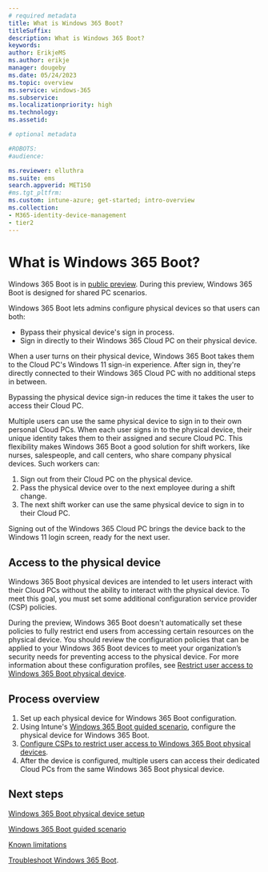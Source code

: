```yaml
---
# required metadata
title: What is Windows 365 Boot?
titleSuffix:
description: What is Windows 365 Boot?
keywords:
author: ErikjeMS  
ms.author: erikje
manager: dougeby
ms.date: 05/24/2023
ms.topic: overview
ms.service: windows-365
ms.subservice:
ms.localizationpriority: high
ms.technology:
ms.assetid: 

# optional metadata

#ROBOTS:
#audience:

ms.reviewer: elluthra
ms.suite: ems
search.appverid: MET150
#ms.tgt_pltfrm:
ms.custom: intune-azure; get-started; intro-overview
ms.collection:
- M365-identity-device-management
- tier2
---
```


# What is Windows 365 Boot?

Windows 365 Boot is in [public preview](public-preview.md). During this preview, Windows 365 Boot is designed for shared PC scenarios.

Windows 365 Boot lets admins configure physical devices so that users can both:

- Bypass their physical device's sign in process.
- Sign in directly to their Windows 365 Cloud PC on their physical device.

When a user turns on their physical device, Windows 365 Boot takes them to the Cloud PC's Windows 11 sign-in experience. After sign in, they're directly connected to their Windows 365 Cloud PC with no additional steps in between.

Bypassing the physical device sign-in reduces the time it takes the user to access their Cloud PC.

Multiple users can use the same physical device to sign in to their own personal Cloud PCs. When each user signs in to the physical device, their unique identity takes them to their assigned and secure Cloud PC. This flexibility makes Windows 365 Boot a good solution for shift workers, like nurses,  salespeople, and call centers, who share company physical devices. Such workers can:

1. Sign out from their Cloud PC on the physical device.
2. Pass the physical device over to the next employee during a shift change.
3. The next shift worker can use the same physical device to sign in to their Cloud PC.

Signing out of the Windows 365 Cloud PC brings the device back to the Windows 11 login screen, ready for the next user.

## Access to the physical device

Windows 365 Boot physical devices are intended to let users interact with their Cloud PCs without the ability to interact with the physical device. To meet this goal, you must set some additional configuration service provider (CSP) policies.

During the preview, Windows 365 Boot doesn't automatically set these policies to fully restrict end users from accessing certain resources on the physical device. You should review the  configuration policies that can be applied to your Windows 365 Boot devices to meet your organization’s security needs for preventing access to the physical device. For more information about these configuration profiles, see [Restrict user access to Windows 365 Boot physical device](windows-365-boot-restrict-user-access-physical-device.md).

## Process overview

1. Set up each physical device for Windows 365 Boot configuration.
2. Using Intune's [Windows 365 Boot guided scenario](windows-365-boot-guided-scenario.md), configure the physical device for Windows 365 Boot.
3. [Configure CSPs to restrict user access to Windows 365 Boot physical devices](windows-365-boot-restrict-physical-device-access.md).
4. After the device is configured, multiple users can access their dedicated Cloud PCs from the same Windows 365 Boot physical device.  

<!-- ########################## -->
## Next steps

[Windows 365 Boot physical device setup](windows-365-boot-device-setup.md)

[Windows 365 Boot guided scenario](windows-365-boot-guided-scenario.md)

[Known limitations](windows-365-boot-known-limitations.md)

[Troubleshoot Windows 365 Boot](troubleshoot-windows-365-boot.md).
